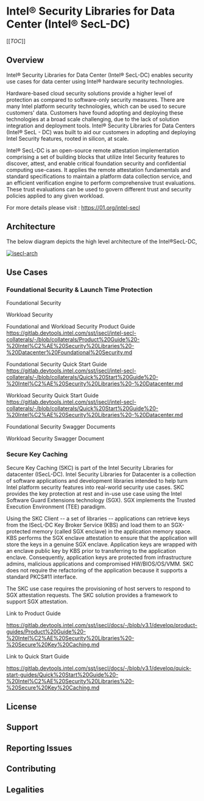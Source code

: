 # Intel® Security Libraries for Data Center (Intel® SecL-DC)

[[_TOC_]]

## Overview

Intel® Security Libraries for Data Center (Intel® SecL-DC) enables security use cases for data center using Intel® hardware security technologies.

Hardware-based cloud security solutions provide a higher level of protection as compared to software-only security measures. There are many Intel platform security technologies, which can be used to secure customers' data. Customers have found adopting and deploying these technologies at a broad scale challenging, due to the lack of solution integration and deployment tools. Intel® Security Libraries for Data Centers (Intel® SecL - DC) was built to aid our customers in adopting and deploying Intel Security features, rooted in silicon, at scale.

Intel® SecL-DC is an open-source remote attestation implementation comprising a set of building blocks that utilize Intel Security features to discover, attest, and enable critical foundation security and confidential computing use-cases. It applies the remote attestation fundamentals and standard specifications to maintain a platform data collection service, and an efficient verification engine to perform comprehensive trust evaluations. These trust evaluations can be used to govern different trust and security policies applied to any given workload.

For more details please visit : https://01.org/intel-secl

## Architecture

The below diagram depicts the high level architecture of the Intel®SecL-DC,

[![isecl-arch](https://github.com/intel-secl/intel-secl/raw/master/docs/diagrams/isecl-arch.png)](https://github.com/intel-secl/intel-secl/blob/master/docs/diagrams/isecl-arch.png)



## Use Cases

### Foundational Security & Launch Time Protection

Foundational Security

Workload Security 

Foundational and Workload Security Product Guide https://gitlab.devtools.intel.com/sst/isecl/intel-secl-collaterals/-/blob/collaterals/Product%20Guide%20-%20Intel%C2%AE%20Security%20Libraries%20-%20Datacenter%20Foundational%20Security.md

Foundational Security Quick Start Guide https://gitlab.devtools.intel.com/sst/isecl/intel-secl-collaterals/-/blob/collaterals/Quick%20Start%20Guide%20-%20Intel%C2%AE%20Security%20Libraries%20-%20Datacenter.md

Workload Security Quick Start Guide https://gitlab.devtools.intel.com/sst/isecl/intel-secl-collaterals/-/blob/collaterals/Quick%20Start%20Guide%20-%20Intel%C2%AE%20Security%20Libraries%20-%20Datacenter.md

Foundational Security Swagger Documents

Workload Security Swagger Document

### Secure Key Caching

Secure Key Caching (SKC) is part of the Intel Security Libraries for datacenter (ISecL-DC). Intel Security Libraries for Datacenter is a collection of software applications and development libraries intended to help turn Intel platform security features into real-world security use cases. SKC provides the key protection at rest and in-use use case using the Intel Software Guard Extensions technology (SGX). SGX implements the Trusted Execution Environment (TEE) paradigm.

Using the SKC Client -- a set of libraries -- applications can retrieve keys from the ISecL-DC Key Broker Service (KBS) and load them to an SGX-protected memory (called SGX enclave) in the application memory space. KBS performs the SGX enclave attestation to ensure that the application will store the keys in a genuine SGX enclave. Application keys are wrapped with an enclave public key by KBS prior to transferring to the application enclave. Consequently, application keys are protected from infrastructure admins, malicious applications and compromised HW/BIOS/OS/VMM. SKC does not require the refactoring of the application because it supports a standard PKCS#11 interface.

The SKC use case requires the provisioning of host servers to respond to SGX attestation requests. The SKC solution provides a framework to support SGX attestation.

Link to Product Guide 

https://gitlab.devtools.intel.com/sst/isecl/docs/-/blob/v3.1/develop/product-guides/Product%20Guide%20-%20Intel%C2%AE%20Security%20Libraries%20-%20Secure%20Key%20Caching.md

Link to Quick Start Guide

https://gitlab.devtools.intel.com/sst/isecl/docs/-/blob/v3.1/develop/quick-start-guides/Quick%20Start%20Guide%20-%20Intel%C2%AE%20Security%20Libraries%20-%20Secure%20Key%20Caching.md

## License 

## Support 

## Reporting Issues

## Contributing 

## Legalities
